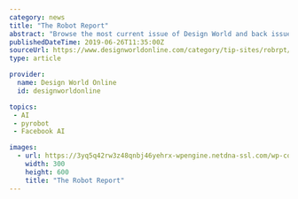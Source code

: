 ```yaml
---
category: news
title: "The Robot Report"
abstract: "Browse the most current issue of Design World and back issues in an easy to use high quality format. Clip, share and download with the leading design engineering magazine today. Top global problem solving EE forum covering Microcontrollers, DSP ..."
publishedDateTime: 2019-06-26T11:35:00Z
sourceUrl: https://www.designworldonline.com/category/tip-sites/robrpt/
type: article

provider:
  name: Design World Online
  id: designworldonline

topics:
 - AI
 - pyrobot
 - Facebook AI

images:
  - url: https://3yq5q42rw3z48qnbj46yehrx-wpengine.netdna-ssl.com/wp-content/uploads/mc2-300-600.jpg
    width: 300
    height: 600
    title: "The Robot Report"
---
```

